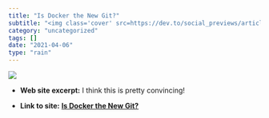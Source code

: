 ```yaml
---
title: "Is Docker the New Git?"
subtitle: "<img class='cover' src=https://dev.to/social_previews/article/25938.png>"
category: "uncategorized"
tags: []
date: "2021-04-06"
type: "rain"
---
```

<img class="cover" src=https://dev.to/social_previews/article/25938.png>



* **Web site excerpt:** I think this is pretty convincing!

* **Link to site:** **[Is Docker the New Git?](https://dev.to/thejoezack/is-docker-the-new-git-h5i)**